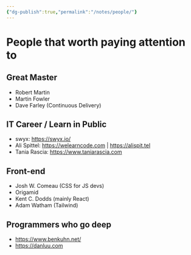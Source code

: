 ```yaml
---
{"dg-publish":true,"permalink":"/notes/people/"}
---
```


# People that worth paying attention to

## Great Master

- Robert Martin
- Martin Fowler
- Dave Farley (Continuous Delivery)


## IT Career / Learn in Public

- swyx: <https://swyx.io/>
- Ali Spittel: <https://welearncode.com> | <https://alispit.tel>
- Tania Rascia: <https://www.taniarascia.com>


## Front-end

- Josh W. Comeau (CSS for JS devs)
- Origamid
- Kent C. Dodds (mainly React)
- Adam Watham (Tailwind)


## Programmers who go deep

- https://www.benkuhn.net/
- https://danluu.com